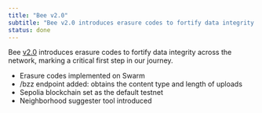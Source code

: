 ```yaml
---
title: "Bee v2.0"
subtitle: "Bee v2.0 introduces erasure codes to fortify data integrity across the network, marking a critical first step in our journey.git"
status: done
---
```


Bee [v2.0](https://github.com/ethersphere/bee/releases/tag/v2.0.0) introduces erasure codes to fortify data integrity across the network, marking a critical first step in our journey.

- Erasure codes implemented on Swarm
- /bzz endpoint added: obtains the content type and length of uploads
- Sepolia blockchain set as the default testnet
- Neighborhood suggester tool introduced